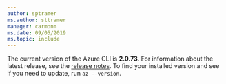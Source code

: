 ```yaml
---
author: sptramer
ms.author: sttramer
manager: carmonm
ms.date: 09/05/2019
ms.topic: include
---
```

The current version of the Azure CLI is __2.0.73__. For information about the latest release, see the [release notes](../release-notes-azure-cli.md). To find your installed version and see if you need to update, run `az --version`.

